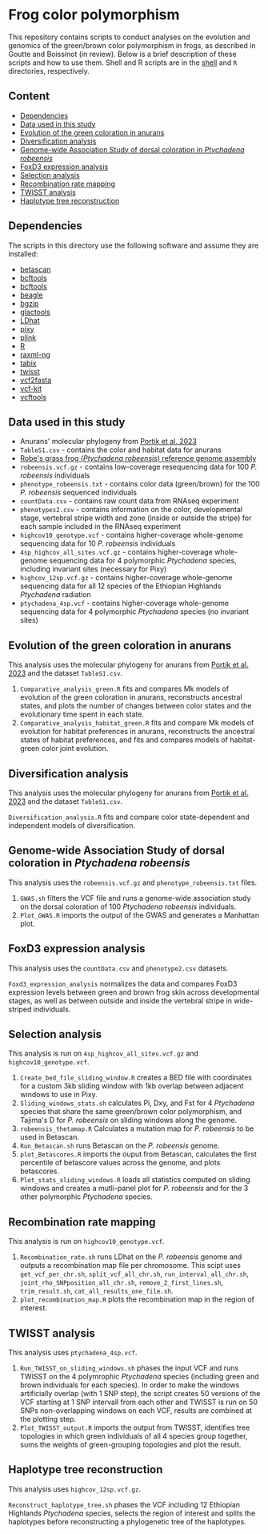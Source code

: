 # Frog color polymorphism

This repository contains scripts to conduct analyses on the evolution and genomics of the green/brown color polymorphism in frogs, as described in Goutte and Boissinot (in review). Below is a brief description of these scripts and how to use them. Shell and R scripts are in the [shell](#shell) and `R` directories, respectively.

## Content
* [Dependencies](#dependencies)
* [Data used in this study](#data-used-in-this-study)
* [Evolution of the green coloration in anurans](#evolution-of-the-green-coloration-in-anurans)
* [Diversification analysis](#diversification-analysis)
* [Genome-wide Association Study of dorsal coloration in _Ptychadena robeensis_](#genome-wide-association-study-of-dorsal-coloration-in-_Ptychadena-robeensis_)
* [FoxD3 expression analysis](#foxD3-expression-analysis)
* [Selection analysis](#selection-analysis)
* [Recombination rate mapping](#recombination-rate-mapping)
* [TWISST analysis](#twisst-analysis)
* [Haplotype tree reconstruction](#haplotype-tree-reconstruction)



## Dependencies
The scripts in this directory use the following software and assume they are installed:

* [betascan](https://github.com/ksiewert/BetaScan)
* [bcftools](http://www.htslib.org/)
* [bcftools](http://www.htslib.org/)
* [beagle](https://faculty.washington.edu/browning/beagle/beagle.html)
* [bgzip](http://www.htslib.org/)
* [glactools](https://github.com/grenaud/glactools)
* [LDhat](https://github.com/auton1/LDhat)
* [pixy](https://pixy.readthedocs.io/en/latest/)
* [plink](https://www.cog-genomics.org/plink/)
* [R](https://cran.r-project.org/)
* [raxml-ng](https://github.com/amkozlov/raxml-ng)
* [tabix](http://www.htslib.org/)
* [twisst](https://github.com/simonhmartin/twisst)
* [vcf2fasta](https://github.com/santiagosnchez/vcf2fasta)
* [vcf-kit](https://github.com/AndersenLab/VCF-kit)
* [vcftools](https://vcftools.github.io/index.html)

## Data used in this study

* Anurans' molecular phylogeny from [Portik et al. 2023](https://www.sciencedirect.com/science/article/pii/S1055790323002075)
* `TableS1.csv` - contains the color and habitat data for anurans
* [Robe's grass frog (_Ptychadena robeensis_) reference genome assembly](https://www.ncbi.nlm.nih.gov/datasets/genome/GCA_036250615.1/)
* `robeensis.vcf.gz` - contains low-coverage resequencing data for 100 _P. robeensis_ individuals
* `phenotype_robeensis.txt` - contains color data (green/brown) for the 100 _P. robeensis_ sequenced individuals
* `countData.csv` - contains raw count data from RNAseq experiment
* `phenotypes2.csv` - contains information on the color, developmental stage, vertebral stripe width and zone (inside or outside the stripe) for each sample included in the RNAseq experiment
* `highcov10_genotype.vcf` - contains higher-coverage whole-genome sequencing data for 10 
_P. robeensis_ individuals
* `4sp_highcov_all_sites.vcf.gz` - contains higher-coverage whole-genome sequencing data for 4 polymorphic _Ptychadena_ species, including invariant sites (necessary for Pixy)
* `highcov_12sp.vcf.gz` - contains higher-coverage whole-genome sequencing data for all 12 species of the Ethiopian Highlands _Ptychadena_ radiation
* `ptychadena_4sp.vcf` - contains higher-coverage whole-genome sequencing data for 4 polymorphic _Ptychadena_ species (no invariant sites)


## Evolution of the green coloration in anurans
This analysis uses the molecular phylogeny for anurans from [Portik et al. 2023](https://www.sciencedirect.com/science/article/pii/S1055790323002075) and the dataset `TableS1.csv`. 

1. `Comparative_analysis_green.R` fits and compares Mk models of evolution of the green coloration in anurans, reconstructs ancestral states, and plots the number of changes between color states and the evolutionary time spent in each state.
2. `Comparative_analysis_habitat_green.R` fits and compare Mk models of evolution for habitat preferences in anurans, reconstructs the ancestral states of habitat preferences, and fits and compares models of habitat-green color joint evolution.

## Diversification analysis
This analysis uses the molecular phylogeny for anurans from [Portik et al. 2023](https://www.sciencedirect.com/science/article/pii/S1055790323002075) and the dataset `TableS1.csv`. 

`Diversification_analysis.R` fits and compare color state-dependent and independent models of diversification.

## Genome-wide Association Study of dorsal coloration in _Ptychadena robeensis_

This analysis uses the `robeensis.vcf.gz` and `phenotype_robeensis.txt` files.

1. `GWAS.sh` filters the VCF file and runs a genome-wide association study on the dorsal coloration of 100 _Ptychadena robeensis_ individuals.
2. `Plot_GWAS.R` imports the output of the GWAS and generates a Manhattan plot. 

## FoxD3 expression analysis

This analysis uses the `countData.csv` and `phenotype2.csv` datasets.

`Foxd3_expression_analysis` normalizes the data and compares FoxD3 expression levels between green and brown frog skin across developmental stages, as well as between outside and inside the vertebral stripe in wide-striped individuals. 

## Selection analysis

This analysis is run on `4sp_highcov_all_sites.vcf.gz` and `highcov10_genotype.vcf`.

1. `Create_bed_file_sliding_window.R` creates a BED file with coordinates for a custom 3kb sliding window with 1kb overlap between adjacent windows to use in Pixy.
2. `Sliding_windows_stats.sh` calculates Pi, Dxy, and Fst for 4 _Ptychadena_ species that share the same green/brown color polymorphism, and Tajima's D for _P. robeensis_ on sliding windows along the genome.
3. `robeensis_thetamap.R` Calculates a mutation map for _P. robeensis_ to be used in Betascan.
4. `Run_Betascan.sh` runs Betascan on the _P. robeensis_ genome.
5. `plot_Betascores.R` imports the ouput from Betascan, calculates the first percentile of betascore values across the genome, and plots betascores.
6. `Plot_stats_sliding_windows.R` loads all statistics computed on sliding windows and creates a mutli-panel plot for _P. robeensis_ and for the 3 other polymorphic _Ptychadena_ species.

## Recombination rate mapping

This analysis is run on `highcov10_genotype.vcf`.

1. `Recombination_rate.sh` runs LDhat on the _P. robeensis_ genome and outputs a recombination map file per chromosome. This scipt uses `get_vcf_per_chr.sh`, `split_vcf_all_chr.sh`, `run_interval_all_chr.sh`, `joint_rho_SNPposition_all_chr.sh`, `remove_2_first_lines.sh`, `trim_result.sh`, `cat_all_results_one_file.sh`.
2. `plot_recombination_map.R` plots the recombination map in the region of interest.

## TWISST analysis

This analysis uses `ptychadena_4sp.vcf`.

1. `Run_TWISST_on_sliding_windows.sh` phases the input VCF and runs TWISST on the 4 polymrophic _Ptychadena_ species (including green and brown individuals for each species). In order to make the windows artificially overlap (with 1 SNP step), the script creates 50 versions of the VCF starting at 1 SNP intervall from each other and TWISST is run on 50 SNPs non-overlapping windows on each VCF, results are combined at the plotting step.
2. `Plot_TWISST_output.R` imports the output from TWISST, identifies tree topologies in which green individuals of all 4 species group together, sums the weights of green-grouping topologies and plot the result.

## Haplotype tree reconstruction

This analysis uses `highcov_12sp.vcf.gz`.

`Reconstruct_haplotype_tree.sh` phases the VCF including 12 Ethiopian Highlands _Ptychadena_ species, selects the region of interest and splits the haplotypes before reconstructing a phylogenetic tree of the haplotypes.

